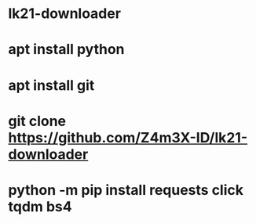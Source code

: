 # lk21-downloader

# apt install python

# apt install git

# git clone https://github.com/Z4m3X-ID/lk21-downloader

#  python -m pip install requests click tqdm bs4
